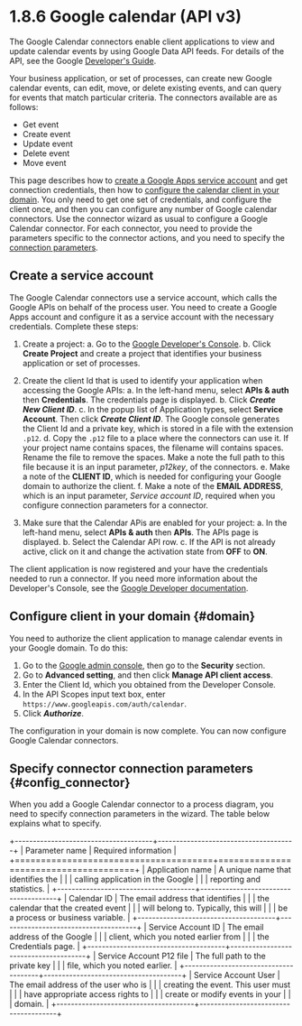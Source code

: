 
1.8.6 Google calendar (API v3)
==============================

The Google Calendar connectors enable client applications to view and update calendar events by using Google Data API feeds. For details of the API, see the Google [Developer's Guide](https://developers.google.com/google-apps/calendar/).

Your business application, or set of processes, can create new Google calendar events, can edit, move, or delete existing events, and can query for events that match particular criteria. The connectors available are as follows:

-   Get event
-   Create event
-   Update event
-   Delete event
-   Move event

This page describes how to [create a Google Apps service account](#create_app) and get connection credentials, then how to [configure the calendar client in your domain](#domain).
You only need to get one set of credentials, and configure the client once, and then you can configure any number of Google calendar connectors.
Use the connector wizard as usual to configure a Google Calendar connector.
For each connector, you need to provide the parameters specific to the connector actions, and you need to specify the [connection parameters](#config_connector).

Create a service account
------------------------

The Google Calendar connectors use a service account, which calls the Google APIs on behalf of the process user.
You need to create a Google Apps account and configure it as a service account with the necessary credentials. Complete these steps:

1.  Create a project:
    a.  Go to the [Google Developer's Console](https://console.developers.google.com/project).
    b.  Click **Create Project** and create a project that identifies your business application or set of processes.

2.  Create the client Id that is used to identify your application when accessing the Google APIs:
    a.  In the left-hand menu, select **APIs & auth** then **Credentials**. The credentials page is displayed.
    b.  Click ***Create New Client ID***.
    c.  In the popup list of Application types, select **Service Account**. Then click ***Create Client ID***. The Google console generates the Client Id and a private key, which is stored in a file with the extension `.p12`.
    d.  Copy the `.p12` file to a place where the connectors can use it. If your project name contains spaces, the filename will contains spaces.
        Rename the file to remove the spaces. Make a note the full path to this file because it is an input parameter, *p12key*, of the connectors.
    e.  Make a note of the **CLIENT ID**, which is needed for configuring your Google domain to authorize the client.
    f.  Make a note of the **EMAIL ADDRESS**, which is an input parameter, *Service account ID*, required when you configure connection parameters for a connector.

3.  Make sure that the Calendar APis are enabled for your project:
    a.  In the left-hand menu, select **APIs & auth** then **APIs**. The APIs page is displayed.
    b.  Select the Calendar API row.
    c.  If the API is not already active, click on it and change the activation state from **OFF** to **ON**.

The client application is now registered and your have the credentials needed to run a connector. If you need more information about the Developer's Console, see the [Google Developer documentation](https://developers.google.com/console/help/new/).

Configure client in your domain {#domain}
-------------------------------

You need to authorize the client application to manage calendar events in your Google domain. To do this:

1.  Go to the [Google admin console](http://admin.google.com), then go to the **Security** section.
2.  Go to **Advanced setting**, and then click **Manage API client access**.
3.  Enter the Client Id, which you obtained from the Developer Console.
4.  In the API Scopes input text box, enter `https://www.googleapis.com/auth/calendar`.
5.  Click ***Authorize***.

The configuration in your domain is now complete. You can now configure Google Calendar connectors.

Specify connector connection parameters {#config_connector}
---------------------------------------

When you add a Google Calendar connector to a process diagram, you need to specify connection parameters in the wizard. The table below explains what to specify.

+--------------------------------------+--------------------------------------+
| Parameter name                       | Required information                 |
+======================================+======================================+
| Application name                     | A unique name that identifies the    |
|                                      | calling application in the Google    |
|                                      | reporting and statistics.            |
+--------------------------------------+--------------------------------------+
| Calendar ID                          | The email address that identifies    |
|                                      | the calendar that the created event  |
|                                      | will belong to. Typically, this will |
|                                      | be a process or business variable.   |
+--------------------------------------+--------------------------------------+
| Service Account ID                   | The email address of the Google      |
|                                      | client, which you noted earlier from |
|                                      | the Credentials page.                |
+--------------------------------------+--------------------------------------+
| Service Account P12 file             | The full path to the private key     |
|                                      | file, which you noted earlier.       |
+--------------------------------------+--------------------------------------+
| Service Account User                 | The email address of the user who is |
|                                      | creating the event. This user must   |
|                                      | have appropriate access rights to    |
|                                      | create or modify events in your      |
|                                      | domain.                              |
+--------------------------------------+--------------------------------------+

